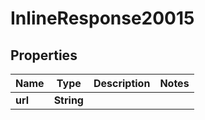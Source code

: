 

# InlineResponse20015

## Properties

Name | Type | Description | Notes
------------ | ------------- | ------------- | -------------
**url** | **String** |  | 



